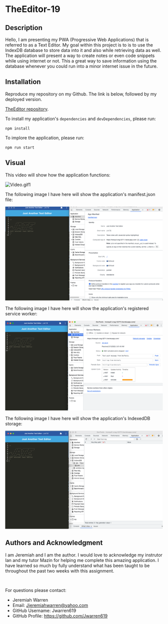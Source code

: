 # TheEditor-19

## Description
Hello, I am presenting my PWA (Progressive Web Applications) that is referred to as a Text Editor. My goal within this project is to is to use the IndexDB database to store data into it and also while retrieving data as well. The application will present a way to create notes or even code snippets while using internet or not. This a great way to save information using the database whenever you could run into a minor internet issue in the future.

## Installation

Reproduce my repository on my Github. The link is below, followed by my deployed version.

[TheEditor repository](https://github.com/Jwarren619/TheEditor-19).



To install my application's `dependencies` and `devDependencies`, please run:
  ```
  npm install
  ```
  
  To implore the application, please run:
  ```
  npm run start
  ```


## Visual

This video will show how the application functions:

![Video.gif1](.//client/src/images/Video.gif)

The following image I have here will show the application's manifest.json file: 

![Screenshot1](.//client/src/images/ScreenShot1.png)

The following image I have here will show the application's registered service worker:

![Screenshot2](.//client/src/images/ScreenShot2.png)

The following image I have here will show the application's IndexedDB storage:

![Screenshot3](.//client/src/images/ScreenShot3.png)



##  Authors and Acknowledgment
I am Jeremiah and I am the author. I would love to acknowledge my instrutor Ian and my tutor Mazin for helping me complete this amazing application. I have learned so much by fully understand what has been taught to be throughout the past two weeks with this assignment.


<br>

 For questions please contact: 
  - Jeremiah Warren 
  - Email: Jjeremiahwarren@yahoo.com
  - GitHub Username: Jwarren619
  - GitHub Profile: https://github.com/Jwarren619
  